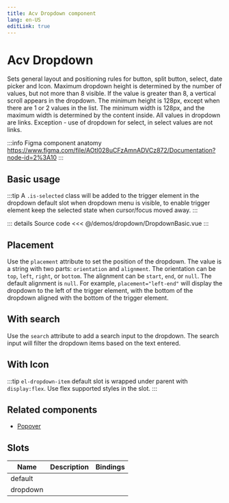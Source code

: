 ```yaml
---
title: Acv Dropdown component
lang: en-US
editLink: true
---
```


# Acv Dropdown

Sets general layout and positioning rules for button, split button, select, date picker and Icon. Maximum dropdown height is determined by the number of values, but not more than 8 visible. If the value is greater than 8, a vertical scroll appears in the dropdown. The minimum height is 128px, except when there are 1 or 2 values in the list. The minimum width is 128px, and the maximum width is determined by the content inside. All values in dropdown are links. Exception - use of dropdown for select, in select values are not links.

:::info Figma component anatomy
https://www.figma.com/file/AOtI028uCFzAmnADVCz872/Documentation?node-id=2%3A10
:::

## Basic usage

:::tip
A `.is-selected` class will be added to the trigger element in the dropdown default slot when dropdown menu is visible,
to enable trigger element keep the selected state when cursor/focus moved away.
:::

<DropdownBasic />

::: details Source code
<<< @/demos/dropdown/DropdownBasic.vue
:::

## Placement

Use the `placement` attribute to set the position of the dropdown. The value is a string with two parts: `orientation` and `alignment`. The orientation can be `top`, `left`, `right`, or `bottom`. The alignment can be `start`, `end`, or `null`. The default alignment is `null`. For example, `placement="left-end"` will display the dropdown to the left of the trigger element, with the bottom of the dropdown aligned with the bottom of the trigger element.

<DropdownPlacement />

## With search

Use the `search` attribute to add a search input to the dropdown. The search input will filter the dropdown items based on the text entered.

<DropdownSearch />

## With Icon

:::tip
`el-dropdown-item` default slot is wrapped under parent with `display:flex`.
Use flex supported styles in the slot.
:::

## Related components

- [Popover](/components/UiPopover/UiPopover.doc)

## Slots

| Name     | Description | Bindings |
| -------- | ----------- | -------- |
| default  |             |          |
| dropdown |             |          |

